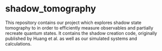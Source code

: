# shadow_tomography
This repository contains our project which explores shadow state tomography to in order to efficiently measure observables and partially recreate quantum states. It contains the shadow creation code, originally published by Huang et al. as well as our simulated systems and calculations. 
